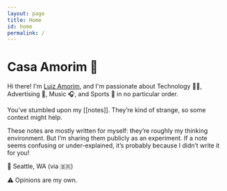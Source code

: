 ```yaml
---
layout: page
title: Home
id: home
permalink: /
---
```


# Casa Amorim 🌱

Hi there! I'm [Luiz Amorim](https://www.linkedin.com/in/luizamorim/), and I'm passionate about Technology 🧑‍💻, Advertising 🎯, Music 🎧, and Sports 🏈 in no particular order.

You’ve stumbled upon my [[notes]]. They’re kind of strange, so some context might help.

These notes are mostly written for myself: they’re roughly my thinking environment. But I’m sharing them publicly as an experiment. If a note seems confusing or under-explained, it’s probably because I didn’t write it for you!

📍 Seattle, WA (via 🇧🇷)

⚠️ Opinions are my own.

<style>
  .wrapper {
    max-width: 46em;
  }
</style>
